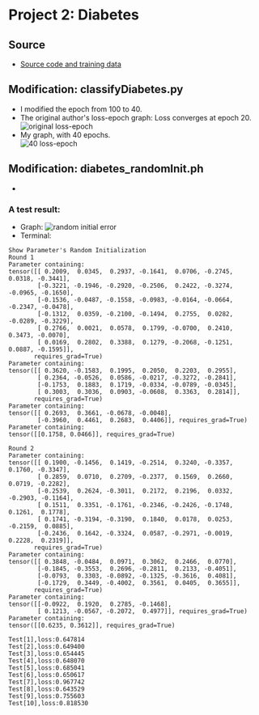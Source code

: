 # Project 2: Diabetes
## Source
- [Source code and training data](https://blog.csdn.net/ccaoshangfei/article/details/126074300)
## Modification: classifyDiabetes.py
- I modified the epoch from 100 to 40.
- The original author's loss-epoch graph: Loss converges at epoch 20.
  ![original loss-epoch](https://github.com/user-attachments/assets/335c23e1-6c6f-4d0e-a2e6-a551928ca0d9)
- My graph, with 40 epochs.  
  ![40 loss-epoch](https://github.com/user-attachments/assets/2c8a0e51-0340-4882-9654-c9437ab74313)
## Modification: diabetes_randomInit.ph
- 
### A test result:
- Graph: ![random initial error](https://github.com/user-attachments/assets/a8bbd1ce-a88d-4596-8dde-7f9a6535629c)
- Terminal:
```
Show Parameter's Random Initialization
Round 1
Parameter containing:
tensor([[ 0.2009,  0.0345,  0.2937, -0.1641,  0.0706, -0.2745,  0.0318, -0.3441],
        [-0.3221, -0.1946, -0.2920, -0.2506,  0.2422, -0.3274, -0.0965, -0.1650],
        [-0.1536, -0.0487, -0.1558, -0.0983, -0.0164, -0.0664, -0.2347, -0.0478],
        [-0.1312,  0.0359, -0.2100, -0.1494,  0.2755,  0.0282, -0.0289, -0.3229],
        [ 0.2766,  0.0021,  0.0578,  0.1799, -0.0700,  0.2410,  0.3473, -0.0070],
        [ 0.0169,  0.2802,  0.3388,  0.1279, -0.2068, -0.1251,  0.0887, -0.1595]],
       requires_grad=True)
Parameter containing:
tensor([[ 0.3620, -0.1583,  0.1995,  0.2050,  0.2203,  0.2955],
        [ 0.2364, -0.0526,  0.0586, -0.0217, -0.3272, -0.2841],
        [-0.1753,  0.1883,  0.1719, -0.0334, -0.0789, -0.0345],
        [ 0.3003,  0.3036,  0.0903, -0.0608,  0.3363,  0.2814]],
       requires_grad=True)
Parameter containing:
tensor([[ 0.2693,  0.3661, -0.0678, -0.0048],
        [-0.3960,  0.4461,  0.2683,  0.4406]], requires_grad=True)
Parameter containing:
tensor([[0.1758, 0.0466]], requires_grad=True)

Round 2
Parameter containing:
tensor([[ 0.1900, -0.1456,  0.1419, -0.2514,  0.3240, -0.3357,  0.1760, -0.3347],
        [ 0.2859,  0.0710,  0.2709, -0.2377,  0.1569,  0.2660,  0.0719, -0.2282],
        [-0.2539,  0.2624, -0.3011,  0.2172,  0.2196,  0.0332, -0.2903, -0.1164],
        [ 0.1511,  0.3351, -0.1761, -0.2346, -0.2426, -0.1748,  0.1261,  0.1778],
        [ 0.1741, -0.3194, -0.3190,  0.1840,  0.0178,  0.0253, -0.2159,  0.0885],
        [-0.2436,  0.1642, -0.3324,  0.0587, -0.2971, -0.0019,  0.2228,  0.2319]],
       requires_grad=True)
Parameter containing:
tensor([[ 0.3848, -0.0484,  0.0971,  0.3062,  0.2466,  0.0770],
        [-0.1845, -0.3553,  0.2696, -0.2811,  0.2133, -0.4051],
        [-0.0793,  0.3303, -0.0892, -0.1325, -0.3616,  0.4081],
        [-0.1729,  0.3449, -0.4002,  0.3561,  0.0405,  0.3655]],
       requires_grad=True)
Parameter containing:
tensor([[-0.0922,  0.1920,  0.2785, -0.1468],
        [ 0.1213, -0.0567, -0.2072,  0.4977]], requires_grad=True)
Parameter containing:
tensor([[0.6235, 0.3612]], requires_grad=True)

Test[1],loss:0.647814
Test[2],loss:0.649400
Test[3],loss:0.654445
Test[4],loss:0.648070
Test[5],loss:0.685041
Test[6],loss:0.650617
Test[7],loss:0.967742
Test[8],loss:0.643529
Test[9],loss:0.755603
Test[10],loss:0.818530
```
